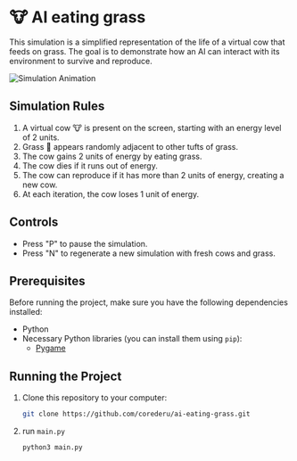 # 🐮 AI eating grass

This simulation is a simplified representation of the life of a virtual cow that feeds on grass. The goal is to demonstrate how an AI can interact with its environment to survive and reproduce.

![Simulation Animation](gif.gif)

## Simulation Rules

1. A virtual cow 🐮 is present on the screen, starting with an energy level of 2 units.
2. Grass 🌿 appears randomly adjacent to other tufts of grass.
3. The cow gains 2 units of energy by eating grass.
4. The cow dies if it runs out of energy.
5. The cow can reproduce if it has more than 2 units of energy, creating a new cow.
6. At each iteration, the cow loses 1 unit of energy.

## Controls

- Press "P" to pause the simulation.
- Press "N" to regenerate a new simulation with fresh cows and grass.

## Prerequisites

Before running the project, make sure you have the following dependencies installed:

- Python
- Necessary Python libraries (you can install them using `pip`):
  - [Pygame](https://www.pygame.org/)

## Running the Project

1. Clone this repository to your computer:

   ```bash
   git clone https://github.com/corederu/ai-eating-grass.git

2. run `main.py`

   ```bash
   python3 main.py
   ```